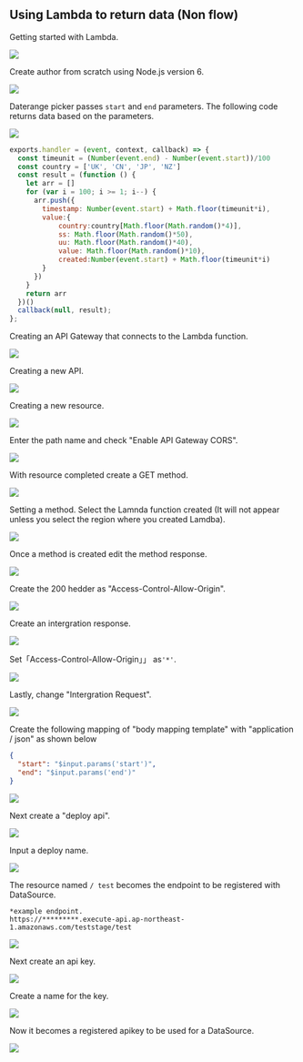 ## Using Lambda to return data (Non flow)

Getting started with Lambda.

![](/_asset/images/infomotion/api-gateway/lambda.png)

Create author from scratch using Node.js version 6.

![](/_asset/images/infomotion/api-gateway/author-from-scratch.png)

Daterange picker passes `start` and `end` parameters.
The following code returns data based on the parameters.

![](/_asset/images/infomotion/api-gateway/test-lambda.png)

```javascript
exports.handler = (event, context, callback) => {
  const timeunit = (Number(event.end) - Number(event.start))/100
  const country = ['UK', 'CN', 'JP', 'NZ']
  const result = (function () {
    let arr = []
    for (var i = 100; i >= 1; i--) {
      arr.push({
        timestamp: Number(event.start) + Math.floor(timeunit*i),
        value:{
            country:country[Math.floor(Math.random()*4)],
            ss: Math.floor(Math.random()*50),
            uu: Math.floor(Math.random()*40),
            value: Math.floor(Math.random()*10),
            created:Number(event.start) + Math.floor(timeunit*i)
        }
      })
    }
    return arr
  })()
  callback(null, result);
};
```

Creating an API Gateway that connects to the Lambda function.

![](/_asset/images/infomotion/api-gateway/amazon-api-gateway.png)

Creating a new API.

![](/_asset/images/infomotion/api-gateway/new-api.png)

Creating a new resource.

![](/_asset/images/infomotion/api-gateway/new-resource.png)

Enter the path name and check "Enable API Gateway CORS".

![](/_asset/images/infomotion/api-gateway/new-resource-child.png)

With resource completed create a GET method.

![](/_asset/images/infomotion/api-gateway/create-get-method.png)

Setting a method.
Select the Lamnda function created (It will not appear unless you select the region where you created Lamdba).

![](/_asset/images/infomotion/api-gateway/setup-a-method.png)

Once a method is created edit the method response.

![](/_asset/images/infomotion/api-gateway/method-response.png)

Create the 200 hedder as "Access-Control-Allow-Origin".

![](/_asset/images/infomotion/api-gateway/200-hedder.png)

Create an intergration response.

![](/_asset/images/infomotion/api-gateway/intergration-response.png)

Set「Access-Control-Allow-Origin」」 as`'*'`.

![](/_asset/images/infomotion/api-gateway/access-control.png)

Lastly, change "Intergration Request".

![](/_asset/images/infomotion/api-gateway/intergration-request.png)

Create the following mapping of "body mapping template" with "application / json" as shown below

```json
{
  "start": "$input.params('start')",
  "end": "$input.params('end')"
}
```

![](/_asset/images/infomotion/api-gateway/body-mapping.png)

Next create a "deploy api".

![](/_asset/images/infomotion/api-gateway/deploy-api.png)

Input a deploy name.

![](/_asset/images/infomotion/api-gateway/deploy-name.png)

The resource named `/ test` becomes the endpoint to be registered with DataSource.

```
*example endpoint.
https://*********.execute-api.ap-northeast-1.amazonaws.com/teststage/test
```

![](/_asset/images/infomotion/api-gateway/example-endpoint.png)

Next create an api key.

![](/_asset/images/infomotion/api-gateway/api-key.png)

Create a name for the key.

![](/_asset/images/infomotion/api-gateway/create-api-key-name.png)

Now it becomes a registered apikey to be used for a DataSource.

![](/_asset/images/infomotion/api-gateway/api-key-success.png)
